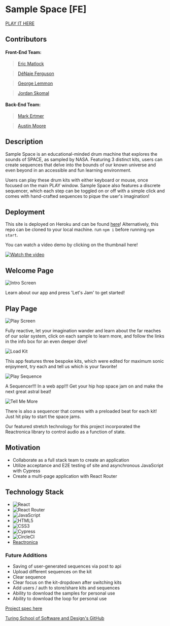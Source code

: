 # Sample Space [FE]

[PLAY IT HERE](https://sample-space-fe.herokuapp.com/)

## Contributors

#### Front-End Team:

> [Eric Matlock](https://github.com/ermatlock)

> [DéNaje Ferguson](https://github.com/Romeslayer)

> [George Lemmon](https://github.com/GALemmon)

> [Jordan Skomal](https://github.com/jskomal)


#### Back-End Team:

>[Mark Ertmer](https://github.com/markertmer)

>[Austin Moore](https://github.com/AustinCMoore)

## Description

Sample Space is an educational-minded drum machine that explores the sounds of SPACE, as sampled by NASA. Featuring 3 distinct kits, users can create sequences that delve into the bounds of our known universe and even beyond in an accessible and fun learning environment. 

Users can play these drum kits with either keyboard or mouse, once focused on the main PLAY window. Sample Space also features a discrete sequencer, which each step can be toggled on or off with a simple click and comes with hand-crafted sequences to pique the user's imagination!

## Deployment
This site is deployed on Heroku and can be found [here](https://sample-space-fe.herokuapp.com/)!
Alternatively, this repo can be cloned to your local machine. run `npm i` before running `npm start`.

You can watch a video demo by clicking on the thumbnail here!

[![Watch the video](https://img.youtube.com/vi/gtaMOX2mMrk/0.jpg)](https://youtu.be/gtaMOX2mMrk)

## Welcome Page

![Intro Screen](https://media.giphy.com/media/mXJJJydZ24mMoWw2Vv/giphy.gif)

Learn about our app and press 'Let's Jam' to get started!

## Play Page

![Play Screen](https://media.giphy.com/media/q9hg5jHCnh17ubhYew/giphy.gif)

Fully reactive, let your imagination wander and learn about the far reaches of our solar system, click on each sample to learn more, and follow the links in the info box for an even deeper dive!

![Load Kit](https://media.giphy.com/media/Aqzx7FTeSr425Kpit8/giphy.gif)

This app features three bespoke kits, which were edited for maximum sonic enjoyment, try each and tell us which is your favorite!

![Play Sequence](https://media.giphy.com/media/0DWbacImPC1KAxFq18/giphy.gif)

A Sequencer!!! In a web app!!! Get your hip hop space jam on and make the next great astral beat!

![Tell Me More](https://media.giphy.com/media/JXyFwbWBKWSd01GVUA/giphy.gif)

There is also a sequencer that comes with a preloaded beat for each kit! Just hit play to start the space jams.

Our featured stretch technology for this project incorporated the Reactronica library to control audio as a function of state.

## Motivation
- Collaborate as a full stack team to create an application
- Utilize acceptance and E2E testing of site and asynchronous JavaScript with Cypress
- Create a multi-page application with React Router

## Technology Stack
- ![React](https://img.shields.io/badge/react-%2320232a.svg?style=for-the-badge&logo=react&logoColor=%2361DAFB)
- ![React Router](https://img.shields.io/badge/React_Router-CA4245?style=for-the-badge&logo=react-router&logoColor=white)
- ![JavaScript](https://img.shields.io/badge/javascript-%23323330.svg?style=for-the-badge&logo=javascript&logoColor=%23F7DF1E)
- ![HTML5](https://img.shields.io/badge/html5-%23E34F26.svg?style=for-the-badge&logo=html5&logoColor=white)
- ![CSS3](https://img.shields.io/badge/CSS3-hotpink.svg?style=for-the-badge&logo=CSS3&logoColor=white)
- ![Cypress](https://img.shields.io/badge/-cypress-%23E5E5E5?style=for-the-badge&logo=cypress&logoColor=058a5e)
- ![CircleCI](https://img.shields.io/badge/circle%20ci-%23161616.svg?style=for-the-badge&logo=circleci&logoColor=white)
- [Reactronica](https://reactronica.com/)

### Future Additions

- Saving of user-generated sequences via post to api
- Upload different sequences on the kit
- Clear sequence
- Clear focus on the kit-dropdown after switching kits
- Add users / auth to store/share kits and sequences
- Ability to download the samples for personal use
- Ability to download the loop for personal use

[Project spec here](https://mod4.turing.edu/projects/capstone/)

[Turing School of Software and Design's GitHub](https://github.com/turingschool-examples)
